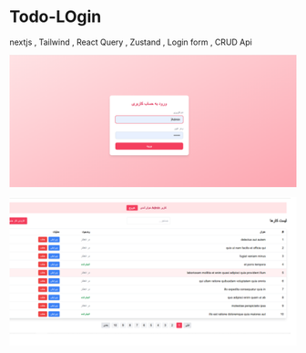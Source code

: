# Todo-LOgin
nextjs , Tailwind , React Query , Zustand , Login form , CRUD Api

![alt text](aa.png)

![alt text](ccc.png)
